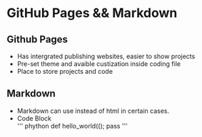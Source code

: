 # GitHub Pages && Markdown


## Github Pages
- Has intergrated publishing websites, easier to show projects
- Pre-set theme and avaible custization inside coding file
- Place to store projects and code




## Markdown
- Markdown can use instead of html in certain cases.
- Code Block  
''' phython
def hello_world(();
  pass
'''
